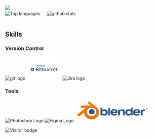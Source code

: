 <div>
  <a href="https://profile.codersrank.io/user/nguyenchloet" target="_blank">
  <img src="https://cr-skills-chart-widget.azurewebsites.net/api/api?username=nguyenchloet&skills=HTML,CSS,Java,Javascript,CPP,Python&show-other-skills=true&branding=false&labels=4" height="400"/>
 
  </a>
</div>
<div> 
  <img src="https://github-readme-stats.vercel.app/api/top-langs?username=nguyenchloet&show_icons=true&locale=en&langs_count=8&layout=compact" alt="Top languages" height="180px" />
  &ensp;&ensp;
  <img src="https://github-readme-stats.vercel.app/api?username=nguyenchloet&show_icons=true&theme=light&hide=issues" alt="github stats" width="500px" />
</div>
<br>

## Skills
### Version Control
<div>
  <img src="https://github.com/yurijserrano/Github-Profile-Readme-Logos/blob/master/others/git.svg" alt="git logo" height="75px" />
  <img src="https://github.com/nguyenchloet/nguyenchloet/blob/main/Bitbucket-Logo.wine.svg" alt="Bitbucket logo" height="75px" />
  <img src="https://github.com/nguyenchloet/nuyenchloet/blob/main/jira-atlassian-confluence-agile-software-development.png" alt="Jira logo" height="75px" />

</div>

### Tools
<div>
  <img src="https://github.com/yurijserrano/Github-Profile-Readme-Logos/blob/master/tools/photoshop.png" alt="Photoshop Logo" height="75px" />
  <img src="https://github.com/yurijserrano/Github-Profile-Readme-Logos/blob/master/tools/figma.png" alt="Figma Logo" height="75px" />
  <img src="https://github.com/nguyenchloet/nguyenchloet/blob/main/blender_logo.png" alt="Blender Logo" height="75px" />

</div>

![Visitor badge](https://visitor-badge.laobi.icu/badge?page_id=nguyenchloet.nguyenchloet)

